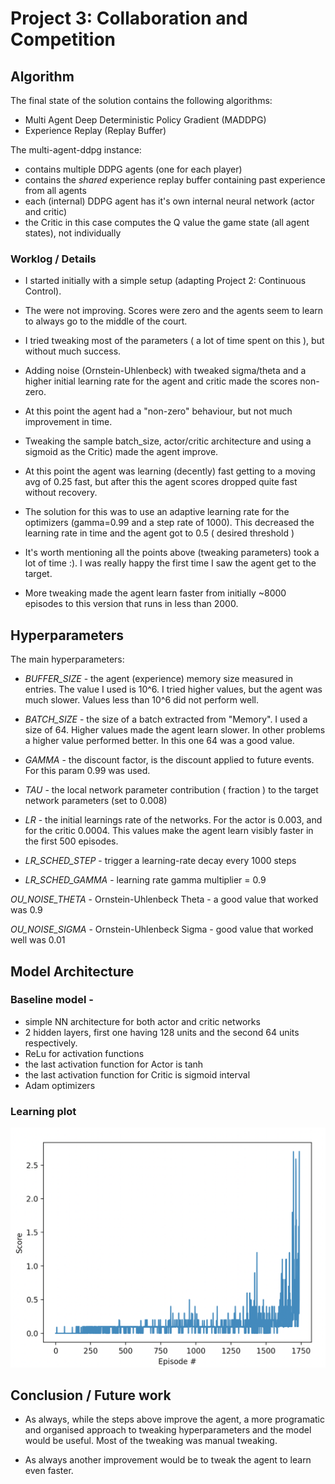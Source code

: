 # Project 3: Collaboration and Competition

## Algorithm

The final state of the solution contains the following algorithms:

- Multi Agent Deep Deterministic Policy Gradient (MADDPG)
- Experience Replay (Replay Buffer)

The multi-agent-ddpg instance:
- contains multiple DDPG agents (one for each player)
- contains the *shared* experience replay buffer containing past experience from all agents
- each (internal) DDPG agent has it's own internal neural network (actor and critic)
- the Critic in this case computes the Q value the game state (all agent states), not individually

### Worklog / Details

- I started initially with a simple setup (adapting Project 2: Continuous Control). 

- The were not improving. Scores were zero and the agents seem to learn to always go to the middle of the court.

- I tried tweaking most of the parameters ( a lot of time spent on this ), but without much success.

- Adding noise (Ornstein-Uhlenbeck) with tweaked sigma/theta and a higher initial learning rate for the agent and critic
made the scores non-zero.

- At this point the agent had a "non-zero" behaviour, but not much improvement in time.

- Tweaking the sample batch_size, actor/critic architecture and using a sigmoid as the Critic) made the agent improve. 

- At this point the agent was learning (decently) fast getting to a moving avg of 0.25 fast, but after this the agent
scores dropped quite fast without recovery.

- The solution for this was to use an adaptive learning rate for the optimizers (gamma=0.99 and a step rate of 1000). This decreased the learning rate in time and the agent got to 0.5 ( desired threshold )

- It's worth mentioning all the points above (tweaking parameters) took a lot of time :). I was really happy the first time I saw the agent get to the target.

- More tweaking made the agent learn faster from initially ~8000 episodes to this version that runs in less than 2000.

## Hyperparameters

The main hyperparameters:

* *BUFFER_SIZE* - the agent (experience) memory size measured in entries. The value I used is 10^6. I tried higher values, but the agent was much slower. Values less than 10^6 did not perform well.

* *BATCH_SIZE* - the size of a batch extracted from "Memory". I used a size of 64. Higher values made the agent learn slower. In other problems a higher value performed better. In this one 64 was a good value.

* *GAMMA* - the discount factor, is the discount applied to future events. For this param 0.99 was used.

* *TAU* - the local network parameter contribution ( fraction ) to the target network parameters (set to 0.008)

* *LR* - the initial learnings rate of the networks. For the actor is 0.003, and for the critic 0.0004. This values make the agent learn visibly faster in the first 500 episodes.

* *LR_SCHED_STEP* - trigger a learning-rate decay every 1000 steps

* *LR_SCHED_GAMMA* - learning rate gamma multiplier = 0.9

*OU_NOISE_THETA* - Ornstein-Uhlenbeck Theta - a good value that worked was 0.9

*OU_NOISE_SIGMA* - Ornstein-Uhlenbeck Sigma - good value that worked well was 0.01

## Model Architecture

### Baseline model -

- simple NN architecture for both actor and critic networks 
- 2 hidden layers, first one having 128 units and the second 64 units respectively. 
- ReLu for activation functions 
- the last activation function for Actor is tanh
- the last activation function for Critic is sigmoid interval
- Adam optimizers

### Learning plot

![](learning_graph.png)

## Conclusion / Future work

* As always, while the steps above improve the agent, a more programatic and organised approach to tweaking hyperparameters and the model would be useful. Most of the tweaking was manual tweaking. 

* As always another improvement would be to tweak the agent to learn even faster.
